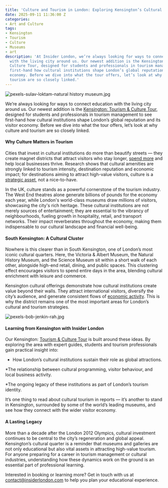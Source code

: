 ```yaml
---
title: 'Culture and Tourism in London: Exploring Kensington’s Cultural Quarter'
date: 2025-09-11 11:36:00 Z
categories:
- Art and Culture
tags:
- Kensington
- Tourism
- Culture
- Museums
- art
description: 'At Insider London, we’re always looking for ways to connect education
  with the living city around us. Our newest addition is the Kensington: Tourism &
  Culture Tour, designed for students and professionals in tourism management to see
  first-hand how cultural institutions shape London’s global reputation and its visitor
  economy. Before we dive into what the tour offers, let’s look at why culture and
  tourism are so closely linked.'
---
```


![pexels-sulav-loktam-natural history museum.jpg](/uploads/pexels-sulav-loktam-natural%20history%20museum.jpg)

We’re always looking for ways to connect education with the living city around us. Our newest addition is the [Kensington: Tourism & Culture Tour](https://www.insiderlondon.com/london/educational-tours/kensington-tourism-and-culture-tour/), designed for students and professionals in tourism management to see first-hand how cultural institutions shape London’s global reputation and its visitor economy. Before we dive into what the tour offers, let’s look at why culture and tourism are so closely linked.

#### Why Culture Matters in Tourism

Cities that invest in cultural institutions do more than beautify streets — they create magnet districts that attract visitors who stay longer, [spend more](https://letstravel247.com/blog/how-culture-and-heritage-tourism-boosts-more-than-a-visitor-economy/) and help local businesses thrive. Research shows that cultural amenities are strongly linked to tourism intensity, destination reputation and economic impact; for destinations aiming to attract high-value visitors, culture is a [strategic asset](https://www.mdpi.com/2071-1050/13/16/8806), not a nice-to-have. 

In the UK, culture stands as a powerful cornerstone of the tourism industry. The West End theatres alone generate billions of pounds for the economy each year, while London's world-class museums draw millions of visitors, showcasing the city's rich heritage. These cultural institutions are not merely sources of entertainment; they are essential to the vibrancy of neighbourhoods, fueling growth in hospitality, retail, and transport networks. Their impact reverberates throughout the economy, making them indispensable to our cultural landscape and financial well-being.

#### South Kensington: A Cultural Cluster

Nowhere is this clearer than in South Kensington, one of London’s most iconic cultural quarters. Here, the Victoria & Albert Museum, the Natural History Museum, and the Science Museum sit within a short walk of each other, alongside high-end retail, dining, and public spaces. This clustering effect encourages visitors to spend entire days in the area, blending cultural enrichment with leisure and commerce.

Kensington cultural offerings demonstrate how cultural institutions create value beyond their walls. They attract international visitors, diversify the city’s audience, and generate consistent flows of [economic activity](https://www.nationalmuseums.org.uk/what-we-do/encouraging_investment/economic-impact/). This is why the district remains one of the most important areas for London’s cultural and tourism strategies.

![pexels-bob-jenkin-rah.jpg](/uploads/pexels-bob-jenkin-rah.jpg)

#### Learning from Kensington with Insider London

Our Kensington: [Tourism & Culture Tour](https://www.insiderlondon.com/london/educational-tours/kensington-tourism-and-culture-tour/) is built around these ideas. By exploring the area with expert guides, students and tourism professionals gain practical insight into:

* How London’s cultural institutions sustain their role as global attractions.

*The relationship between cultural programming, visitor behaviour, and local business activity.

*The ongoing legacy of these institutions as part of London’s tourism identity.


It’s one thing to read about cultural tourism in reports — it’s another to stand in Kensington, surrounded by some of the world’s leading museums, and see how they connect with the wider visitor economy.

#### A Lasting Legacy

More than a decade after the London 2012 Olympics, cultural investment continues to be central to the city’s regeneration and global appeal. Kensington’s cultural quarter is a reminder that museums and galleries are not only educational but also vital assets in attracting high-value tourism. For anyone preparing for a career in tourism management or cultural industries, understanding how these dynamics work on the ground is an essential part of professional learning.

Interested in booking or learning more? Get in touch with us at [contact@insiderlondon.com](mailto:contact@insiderlondon.com) to help you plan your educational experience.